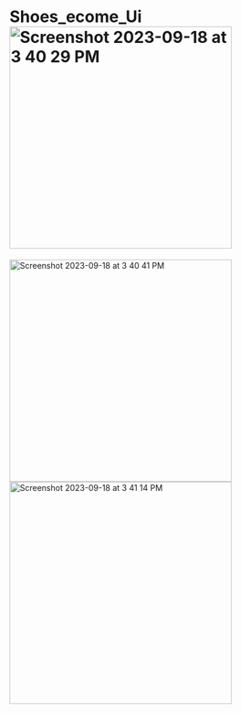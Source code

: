 # Shoes_ecome_Ui<img width="389" alt="Screenshot 2023-09-18 at 3 40 29 PM" src="https://github.com/Hasnain-Mirrani07/Shoes_ecome_Ui/assets/115531664/bfbca59a-1348-4e74-b781-5f08a65410f5">
<img width="389" alt="Screenshot 2023-09-18 at 3 40 41 PM" src="https://github.com/Hasnain-Mirrani07/Shoes_ecome_Ui/assets/115531664/dd496315-fdd9-4938-9ddd-182f22ef9f94">
<img width="389" alt="Screenshot 2023-09-18 at 3 41 14 PM" src="https://github.com/Hasnain-Mirrani07/Shoes_ecome_Ui/assets/115531664/20f91b0b-bd20-4bc6-b952-2d4f879d5440">
